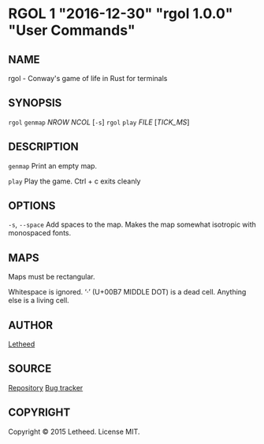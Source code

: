 # RGOL 1 "2016-12-30" "rgol 1.0.0" "User Commands"

## NAME

rgol - Conway's game of life in Rust for terminals

## SYNOPSIS

`rgol` `genmap` *NROW* *NCOL* [`-s`]
`rgol` `play` *FILE* [*TICK_MS*]

## DESCRIPTION

`genmap`
  Print an empty map.

`play`
  Play the game.
  Ctrl + c exits cleanly

## OPTIONS

`-s`, `--space`
  Add spaces to the map.
  Makes the map somewhat isotropic with monospaced fonts.

## MAPS

Maps must be rectangular.

Whitespace is ignored. ‘·’ (U+00B7 MIDDLE DOT) is a dead cell. Anything else is a living cell.

## AUTHOR

[Letheed][email]

## SOURCE

[Repository][repo]
[Bug tracker][issues]

## COPYRIGHT

Copyright © 2015 Letheed. License MIT.

[email]: mailto:letheed@outlook.com
[repo]: https://github.com/letheed/rgol
[issues]: https://github.com/letheed/rgol/issues
